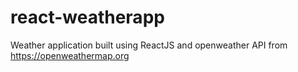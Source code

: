 # react-weatherapp
Weather application built using ReactJS and openweather API from https://openweathermap.org

